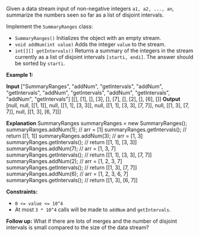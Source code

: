 
Given a data stream input of non-negative integers  `a1, a2, ..., an`, summarize the numbers seen so far as a list of disjoint intervals.

Implement the  `SummaryRanges`  class:

-   `SummaryRanges()`  Initializes the object with an empty stream.
-   `void addNum(int value)`  Adds the integer  `value`  to the stream.
-   `int[][] getIntervals()`  Returns a summary of the integers in the stream currently as a list of disjoint intervals  `[starti, endi]`. The answer should be sorted by  `starti`.

**Example 1:**

**Input**
["SummaryRanges", "addNum", "getIntervals", "addNum", "getIntervals", "addNum", "getIntervals", "addNum", "getIntervals", "addNum", "getIntervals"]
[[], [1], [], [3], [], [7], [], [2], [], [6], []]
**Output**
[null, null, [[1, 1]], null, [[1, 1], [3, 3]], null, [[1, 1], [3, 3], [7, 7]], null, [[1, 3], [7, 7]], null, [[1, 3], [6, 7]]]

**Explanation**
SummaryRanges summaryRanges = new SummaryRanges();
summaryRanges.addNum(1);      // arr = [1]
summaryRanges.getIntervals(); // return [[1, 1]]
summaryRanges.addNum(3);      // arr = [1, 3]
summaryRanges.getIntervals(); // return [[1, 1], [3, 3]]
summaryRanges.addNum(7);      // arr = [1, 3, 7]
summaryRanges.getIntervals(); // return [[1, 1], [3, 3], [7, 7]]
summaryRanges.addNum(2);      // arr = [1, 2, 3, 7]
summaryRanges.getIntervals(); // return [[1, 3], [7, 7]]
summaryRanges.addNum(6);      // arr = [1, 2, 3, 6, 7]
summaryRanges.getIntervals(); // return [[1, 3], [6, 7]]

**Constraints:**

-   `0 <= value <= 10^4`
-   At most  `3 * 10^4`  calls will be made to  `addNum`  and  `getIntervals`.

**Follow up:**  What if there are lots of merges and the number of disjoint intervals is small compared to the size of the data stream?